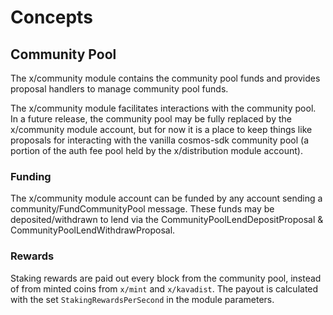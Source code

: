 <!--
order: 1
-->

# Concepts

## Community Pool

The x/community module contains the community pool funds and provides proposal
handlers to manage community pool funds.


The x/community module facilitates interactions with the community pool. In a future release, the community pool may be fully replaced by the x/community module account, but for now it is a place to keep things like proposals for interacting with the vanilla cosmos-sdk community pool (a portion of the auth fee pool held by the x/distribution module account).

### Funding

The x/community module account can be funded by any account sending a
community/FundCommunityPool message. These funds may be deposited/withdrawn to
lend via the CommunityPoolLendDepositProposal &
CommunityPoolLendWithdrawProposal.

### Rewards

Staking rewards are paid out every block from the community pool, instead of
from minted coins from `x/mint` and `x/kavadist`. The payout is calculated with
the set `StakingRewardsPerSecond` in the module parameters.
